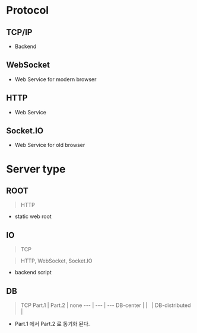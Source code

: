 # Protocol
## TCP/IP
* Backend

## WebSocket
* Web Service for modern browser

## HTTP
* Web Service

## Socket.IO
* Web Service for old browser


# Server type
## ROOT
> HTTP
* static web root

## IO
> TCP

> HTTP, WebSocket, Socket.IO
* backend script

## DB
> TCP
Part.1 | Part.2 | none
--- | --- | ---
DB-center |  | 
&nbsp; | DB-distributed | 
* Part.1 에서 Part.2 로 동기화 된다.

